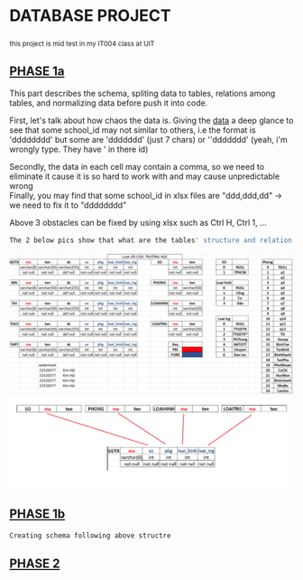 # DATABASE PROJECT 
<sub>this project is mid test in my IT004 class at UIT</sub>

## [PHASE 1a](https://github.com/whynotkimhari/DBproject/tree/main/Phần%201a)
This part describes the schema, spliting data to tables, relations among tables, and normalizing data before push it into code.<br/>

First, let's talk about how chaos the data is. Giving the [data]() a deep glance to see that some school_id may not similar to others, i.e the format is 'dddddddd' but some are 'ddddddd' (just 7 chars) or ''ddddddd' (yeah, i'm wrongly type. They have ' in there id)<br/>

Secondly, the data in each cell may contain a comma, so we need to eliminate it cause it is so hard to work with and may cause unpredictable wrong<br/>
Finally, you may find that some school_id in xlsx files are "ddd,ddd,dd" -> we need to fix it to "dddddddd"

Above 3 obstacles can be fixed by using xlsx such as Ctrl H, Ctrl 1, ...
```bash
The 2 below pics show that what are the tables' structure and relation.
```
![structure](https://github.com/whynotkimhari/DBproject/blob/main/schema.png)
![relation](https://github.com/whynotkimhari/DBproject/blob/main/schema2.png)

## [PHASE 1b](https://github.com/whynotkimhari/DBproject/tree/main/Phần%201b)
```bash
Creating schema following above structre
```

## [PHASE 2](https://github.com/whynotkimhari/DBproject/tree/main/Phần%202)

